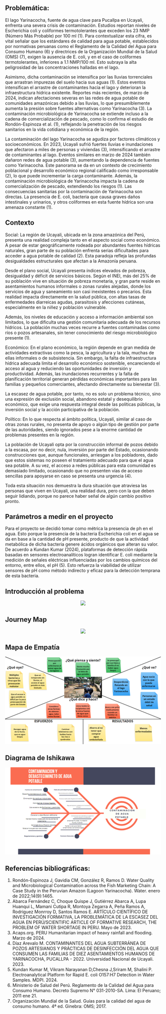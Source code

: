 ## Problemática:
El lago Yarinacocha, fuente de agua clave para Pucallpa en Ucayali, enfrenta una severa crisis de contaminación. Estudios reportan niveles de Escherichia coli y coliformes termotolerantes que exceden los 23 NMP (Número Más Probable) por 100 ml (1). Para contextualizar esta cifra, es vital señalar que los estándares de calidad para agua potable, establecidos por normativas peruanas como el Reglamento de la Calidad del Agua para Consumo Humano (6) y directrices de la Organización Mundial de la Salud (OMS) (7), exigen la ausencia de E. coli, y en el caso de coliformes termotolerantes, inferiores a 1.1 NMP/100 ml. Esto subraya la alta peligrosidad de las concentraciones halladas en el lago. 

Asimismo, dicha contaminación se intensifica por las lluvias torrenciales que arrastran impurezas del suelo hacia sus aguas (1).  Estos eventos intensifican el arrastre de contaminantes hacia el lago y deterioran la infraestructura hídrica existente. Reportes más recientes, de marzo de 2024, indican afectaciones severas en las redes de agua potable de comunidades amazónicas debido a las lluvias, lo que presumiblemente aumenta la presión sobre fuentes alternativas como Yarinacocha (3). La contaminación microbiológica de Yarinacocha se extiende incluso a la cadena de comercialización de pescado, como lo confirma el estudio de Rondón-Espinoza et al. (1), reflejando la penetración de los riesgos sanitarios en la vida cotidiana y económica de la región.

La contaminación del lago Yarinacocha se agudiza por factores climáticos y socioeconómicos. En 2023, Ucayali sufrió fuertes lluvias e inundaciones que afectaron a miles de personas y viviendas (3), intensificando el arrastre de contaminantes al lago. Eventos similares en marzo de 2024 también dañaron redes de agua potable (3), aumentando la dependencia de fuentes como Yarinacocha. Este panorama se da en un contexto de crecimiento poblacional y desarrollo económico regional calificado como irresponsable (2), lo que puede incrementar la carga contaminante. Además, la contaminación microbiológica de Yarinacocha impacta la cadena de comercialización de pescado, extendiendo los riesgos (1). Las consecuencias sanitarias por la contaminación de Yarinacocha son directas. La presencia de E. coli, bacteria que causa graves daños intestinales y urinarios, y otros coliformes en esta fuente hídrica son una amenaza constante (1). 



## Contexto
Social: 
La región de Ucayali, ubicada en la zona amazónica del Perú, presenta una realidad compleja tanto en el aspecto social como económico. A pesar de estar geográficamente rodeada por abundantes fuentes hídricas naturales, gran parte de su población enfrenta serias dificultades para acceder a agua potable de calidad (2). Esta paradoja refleja las profundas desigualdades estructurales que afectan a la Amazonía peruana.

Desde el plano social, Ucayali presenta índices elevados de pobreza, desigualdad y déficit de servicios básicos. Según el INEI, más del 25% de su población vive en situación de pobreza monetaria, y gran parte reside en asentamientos humanos informales o zonas rurales alejadas, donde los servicios de agua y saneamiento son casi inexistentes o precarios. Esta realidad impacta directamente en la salud pública, con altas tasas de enfermedades diarreicas agudas, parasitosis y afecciones cutáneas, especialmente en la niñez y población vulnerable.

Además, los niveles de educación y acceso a información ambiental son limitados, lo que dificulta una gestión comunitaria adecuada de los recursos hídricos. La población muchas veces recurre a fuentes contaminadas como ríos o pozos artesanales, sin tener conocimiento del riesgo microbiológico presente (1).

Económico:
En el plano económico, la región depende en gran medida de actividades extractivas como la pesca, la agricultura y la tala, muchas de ellas informales o de subsistencia. Sin embargo, la falta de infraestructura hídrica adecuada limita el desarrollo económico sostenible, encareciendo el acceso al agua y reduciendo las oportunidades de inversión y productividad. Además, las inundaciones recurrentes y la falta de planificación territorial generan pérdidas económicas importantes para las familias y pequeños comerciantes, afectando directamente su bienestar (3).

La escasez de agua potable, por tanto, no es solo un problema técnico, sino una expresión de exclusión social, abandono estatal y desequilibrio económico, que exige una respuesta integral desde las políticas públicas, la inversión social y la acción participativa de la población.

Político:
En lo que respecta al ámbito política, Ucayalí, similar al caso de otras zonas rurales, no presenta de apoyo o algún tipo de gestión por parte de las autoridades, siendo ignorados pese a la enorme cantidad de problemas presentes en la región.

La población de Ucayali opta por la construcción informal de pozos debido a la escasa, por no decir, nula, inversión por parte del Estado, ocasionando construcciones que, aunque funcionales, arriesgan a los pobladores, dado que estos sistemas no poseen el tratamiento adecuado para que el agua sea potable. A su vez, el acceso a redes públicas para esta comunidad es demasiado limitado, ocasionando que no presenten vías de acceso sencillas para apoyarse en caso se presenta una urgencia (4).

Toda esta situación nos demuestra la dura situación que atraviesa las personas que viven en Ucayali, una realidad dura, pero con la que deben seguir lidiando, porque no parece haber señal de algún cambio positivo pronto.

## Parámetros a medir en el proyecto
Para el proyecto se decidió tomar como métrica la presencia de ph en el agua. Esto porque la presencia de la bacteria Escherichia coli en el agua se da en base a la cantidad de pH presente, producto de que la actividad metabólica de dicha bacteria genere ácidos orgánicos que alteran su valor. De acuerdo a Kundan Kumar (2024), plataformas de detección rápida basadas en sensores electroanalíticos logran identificar E. coli mediante la medición de señales eléctricas influenciadas por los cambios químicos del entorno, entre ellos, el pH (5). Esto refuerza la viabilidad de utilizar sensores de pH como método indirecto y eficaz para la detección temprana de esta bacteria.

## Introducción al problema
<p align= "center">
  <img src="https://github.com/aquinoestoyxd/FD-Grupo2/blob/main/Im%C3%A1genes/Mapa%201.PNG"/>
</p>

## Journey Map
<p align= "center">
  <img src="https://github.com/aquinoestoyxd/FD-Grupo2/blob/main/Im%C3%A1genes/Journey%20Map.PNG"/>
</p>

## Mapa de Empatía
<p align= "center">
  <img src="https://github.com/aquinoestoyxd/FD-Grupo2/blob/main/Im%C3%A1genes/Mapa%20de%20Empat%C3%ADa.PNG"/>
</p>

## Diagrama de Ishikawa
<p align= "center">
  <img src="https://github.com/aquinoestoyxd/FD-Grupo2/blob/main/Im%C3%A1genes/Ishikawa.PNG"/>
</p>

## Referencias bibliográficas:
1. Rondón-Espinoza J, Gavidia CM, González R, Ramos D. Water Quality and Microbiological Contamination across the Fish Marketing Chain: A Case Study in the Peruvian Amazon (Lagoon Yarinacocha). Water. enero de 2022;14(9):1465. 
2. Abarca Fernández C, Choque Quispe J, Gutiérrez Abarca A, Lupa Huanqui L, Mamani Cutipa R, Montoya Zegarra A, Peña Ramos A, Rodriguez Monrroy D, Santos Ramos E. ARTÍCULO CIENTÍFICO DE INVESTIGACIÓN FORMATIVA, LA PROBLEMÁTICA DE LA ESCASEZ DEL AGUA EN PERÚ/SCIENTIFIC ARTICLE OF FORMATIVE RESEARCH, THE PROBLEM OF WATER SHORTAGE IN PERU. Mayo de 2023.
3. Acaps.org. PERU Humanitarian impact of heavy rainfall and flooding. Marzo de 2024.
4. Díaz Arevalo M. CONTAMINANTES DEL AGUA SUBTERRÁNEA DE POZOS ARTESIANOS Y PRÁCTICAS DE DESINFECCIÓN DEL AGUA QUE CONSUMEN LAS FAMILIAS DE DIEZ ASENTAMIENTOS HUMANOS DE YARINACOCHA, PUCALLPA - 2022. Universidad Nacional de Ucayali. 2023.
5. Kundan Kumar M, Vikram Narayanan D,Chesna J,Sriram M, Shalini P. Electroanalytical Platform for Rapid E. coli O157:H7 Detection in Water Samples. MDPI. 2024.
6. Ministerio de Salud del Perú. Reglamento de la Calidad del Agua para Consumo Humano. Decreto Supremo N° 031-2010-SA. Lima: El Peruano; 2011 ene 21.
7. Organización Mundial de la Salud. Guías para la calidad del agua de consumo humano. 4ª ed. Ginebra: OMS; 2017.

